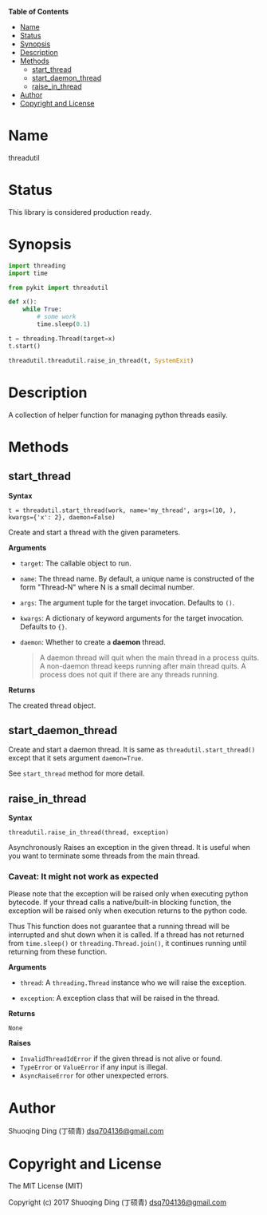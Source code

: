 <!-- START doctoc generated TOC please keep comment here to allow auto update -->
<!-- DON'T EDIT THIS SECTION, INSTEAD RE-RUN doctoc TO UPDATE -->
**Table of Contents**

- [Name](#name)
- [Status](#status)
- [Synopsis](#synopsis)
- [Description](#description)
- [Methods](#methods)
  - [start_thread](#start_thread)
  - [start_daemon_thread](#start_daemon_thread)
  - [raise_in_thread](#raise_in_thread)
- [Author](#author)
- [Copyright and License](#copyright-and-license)

<!-- END doctoc generated TOC please keep comment here to allow auto update -->

#   Name

threadutil

#   Status

This library is considered production ready.

#   Synopsis

```python
import threading
import time

from pykit import threadutil

def x():
    while True:
        # some work
        time.sleep(0.1)

t = threading.Thread(target=x)
t.start()

threadutil.threadutil.raise_in_thread(t, SystemExit)
```

#   Description

A collection of helper function for managing python threads easily.


# Methods

## start_thread

**Syntax**

```
t = threadutil.start_thread(work, name='my_thread', args=(10, ), kwargs={'x': 2}, daemon=False)
```

Create and start a thread with the given parameters.

**Arguments**

- `target`:
    The callable object to run.

- `name`:
    The thread name. By default, a unique name is constructed of the form "Thread-N" where N is a small decimal number.

- `args`:
    The argument tuple for the target invocation. Defaults to `()`.

- `kwargs`:
    A dictionary of keyword arguments for the target invocation. Defaults to `{}`.

- `daemon`:
    Whether to create a **daemon** thread.

    > A daemon thread will quit when the main thread in a process quits.
    > A non-daemon thread keeps running after main thread quits.
    > A process does not quit if there are any threads running.

**Returns**

The created thread object.

## start_daemon_thread

Create and start a daemon thread.
It is same as `threadutil.start_thread()` except that it sets argument `daemon=True`.

See `start_thread` method for more detail.


## raise_in_thread

**Syntax**

```
threadutil.raise_in_thread(thread, exception)
```
Asynchronously Raises an exception in the given thread.
It is useful when you want to terminate some threads from the main thread.

### Caveat: It might not work as expected

Please note that the exception will be raised only when executing python bytecode.
If your thread calls a native/built-in blocking function, the exception will be
raised only when execution returns to the python code.

Thus This function does not guarantee that a running thread will be
interrupted and shut down when it is called.
If a thread has not returned from `time.sleep()` or `threading.Thread.join()`,
it continues running until returning from these function.


**Arguments**

- `thread`:
    A `threading.Thread` instance who we will raise the exception.

- `exception`:
    A exception class that will be raised in the thread.

**Returns**

`None`

**Raises**

- `InvalidThreadIdError` if the given thread is not alive or found.
- `TypeError` or `ValueError` if any input is illegal.
- `AsyncRaiseError` for other unexpected errors.

#   Author

Shuoqing Ding (丁硕青) <dsq704136@gmail.com>

#   Copyright and License

The MIT License (MIT)

Copyright (c) 2017 Shuoqing Ding (丁硕青) <dsq704136@gmail.com>
